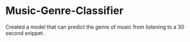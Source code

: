 # Music-Genre-Classifier
Created a model that can predict the genre of music from listening to a 30 second snippet. 
